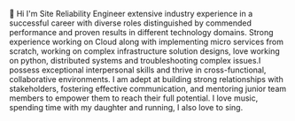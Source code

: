 👋 Hi I'm Site Reliability Engineer extensive industry experience in a successful career with diverse roles distinguished by commended performance and proven results in different technology domains. Strong experience working on Cloud along with implementing micro services from scratch, working on complex infrastructure solution designs, love working on python, distributed systems and troubleshooting complex issues.I possess exceptional interpersonal skills and thrive in cross-functional, collaborative environments. I am adept at building strong relationships with stakeholders, fostering effective communication, and mentoring junior team members to empower them to reach their full potential. I love music, spending time with my daughter and running, I also love to sing.
